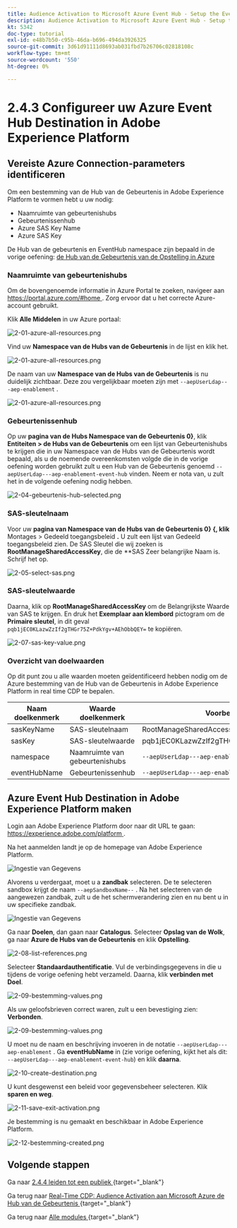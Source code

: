 ```yaml
---
title: Audience Activation to Microsoft Azure Event Hub - Setup the Event Hub RTCDP destination in Adobe Experience Platform
description: Audience Activation to Microsoft Azure Event Hub - Setup the Event Hub RTCDP destination in Adobe Experience Platform
kt: 5342
doc-type: tutorial
exl-id: e48b7b50-c95b-46da-b696-494da3926325
source-git-commit: 3d61d91111d8693ab031fbd7b26706c02818108c
workflow-type: tm+mt
source-wordcount: '550'
ht-degree: 0%

---
```


# 2.4.3 Configureer uw Azure Event Hub Destination in Adobe Experience Platform

## Vereiste Azure Connection-parameters identificeren

Om een bestemming van de Hub van de Gebeurtenis in Adobe Experience Platform te vormen hebt u uw nodig:

- Naamruimte van gebeurtenishubs
- Gebeurtenissenhub
- Azure SAS Key Name
- Azure SAS Key

De Hub van de gebeurtenis en EventHub namespace zijn bepaald in de vorige oefening: [ de Hub van de Gebeurtenis van de Opstelling in Azure ](./ex2.md)

### Naamruimte van gebeurtenishubs

Om de bovengenoemde informatie in Azure Portal te zoeken, navigeer aan [ https://portal.azure.com/#home ](https://portal.azure.com/#home). Zorg ervoor dat u het correcte Azure-account gebruikt.

Klik **Alle Middelen** in uw Azure portaal:

![ 2-01-azure-all-resources.png ](./images/201azureallresources.png)

Vind uw **Namespace van de Hubs van de Gebeurtenis** in de lijst en klik het.

![ 2-01-azure-all-resources.png ](./images/201azureallresources1.png)

De naam van uw **Namespace van de Hubs van de Gebeurtenis** is nu duidelijk zichtbaar. Deze zou vergelijkbaar moeten zijn met `--aepUserLdap---aep-enablement` .

![ 2-01-azure-all-resources.png ](./images/201azureallresources2.png)

### Gebeurtenissenhub

Op uw **pagina van de Hubs Namespace van de Gebeurtenis 0}**, klik **Entiteiten > de Hubs van de Gebeurtenis** om een lijst van Gebeurtenishubs te krijgen die in uw Namespace van de Hubs van de Gebeurtenis wordt bepaald, als u de noemende overeenkomsten volgde die in de vorige oefening worden gebruikt zult u een Hub van de Gebeurtenis genoemd `--aepUserLdap---aep-enablement-event-hub` vinden. Neem er nota van, u zult het in de volgende oefening nodig hebben.

![ 2-04-gebeurtenis-hub-selected.png ](./images/204eventhubselected.png)

### SAS-sleutelnaam

Voor uw **pagina van Namespace van de Hubs van de Gebeurtenis 0} {, klik** Montages > Gedeeld toegangsbeleid **.** U zult een lijst van Gedeeld toegangsbeleid zien. De SAS Sleutel die wij zoeken is **RootManageSharedAccessKey**, die de **SAS Zeer belangrijke Naam is. Schrijf het op.

![ 2-05-select-sas.png ](./images/205selectsas.png)

### SAS-sleutelwaarde

Daarna, klik op **RootManageSharedAccessKey** om de Belangrijkste Waarde van SAS te krijgen. En druk het **Exemplaar aan klembord** pictogram om de **Primaire sleutel**, in dit geval `pqb1jEC0KLazwZzIf2gTHGr75Z+PdkYgv+AEhObbQEY=` te kopiëren.

![ 2-07-sas-key-value.png ](./images/207saskeyvalue.png)

### Overzicht van doelwaarden

Op dit punt zou u alle waarden moeten geïdentificeerd hebben nodig om de Azure bestemming van de Hub van de Gebeurtenis in Adobe Experience Platform in real time CDP te bepalen.

| Naam doelkenmerk | Waarde doelkenmerk | Voorbeeldwaarde |
|---|---|---|
| sasKeyName | SAS-sleutelnaam | RootManageSharedAccessKey |
| sasKey | SAS-sleutelwaarde | pqb1jEC0KLazwZzIf2gTHGr75Z+PdkYgv+AEhObbQEY= |
| namespace | Naamruimte van gebeurtenishubs | `--aepUserLdap---aep-enablement` |
| eventHubName | Gebeurtenissenhub | `--aepUserLdap---aep-enablement-event-hub` |

## Azure Event Hub Destination in Adobe Experience Platform maken

Login aan Adobe Experience Platform door naar dit URL te gaan: [ https://experience.adobe.com/platform ](https://experience.adobe.com/platform).

Na het aanmelden landt je op de homepage van Adobe Experience Platform.

![ Ingestie van Gegevens ](./../../../../modules/delivery-activation/datacollection/dc1.2/images/home.png)

Alvorens u verdergaat, moet u a **zandbak** selecteren. De te selecteren sandbox krijgt de naam ``--aepSandboxName--`` . Na het selecteren van de aangewezen zandbak, zult u de het schermverandering zien en nu bent u in uw specifieke zandbak.

![ Ingestie van Gegevens ](./../../../../modules/delivery-activation/datacollection/dc1.2/images/sb1.png)

Ga naar **Doelen**, dan gaan naar **Catalogus**. Selecteer **Opslag van de Wolk**, ga naar **Azure de Hubs van de Gebeurtenis** en klik **Opstelling**.

![ 2-08-list-references.png ](./images/208listdestinations.png)

Selecteer **Standaardauthentificatie**. Vul de verbindingsgegevens in die u tijdens de vorige oefening hebt verzameld. Daarna, klik **verbinden met Doel**.

![ 2-09-bestemming-values.png ](./images/209destinationvalues.png)

Als uw geloofsbrieven correct waren, zult u een bevestiging zien: **Verbonden**.

![ 2-09-bestemming-values.png ](./images/209destinationvaluesa.png)

U moet nu de naam en beschrijving invoeren in de notatie `--aepUserLdap---aep-enablement` . Ga **eventHubName** in (zie vorige oefening, kijkt het als dit: `--aepUserLdap---aep-enablement-event-hub`) en klik **daarna**.

![ 2-10-create-destination.png ](./images/210createdestination.png)

U kunt desgewenst een beleid voor gegevensbeheer selecteren. Klik **sparen en weg**.

![ 2-11-save-exit-activation.png ](./images/211saveexitactivation.png)

Je bestemming is nu gemaakt en beschikbaar in Adobe Experience Platform.

![ 2-12-bestemming-created.png ](./images/212destinationcreated.png)

## Volgende stappen

Ga naar [ 2.4.4 leiden tot een publiek ](./ex4.md){target="_blank"}

Ga terug naar [ Real-Time CDP: Audience Activation aan Microsoft Azure de Hub van de Gebeurtenis ](./segment-activation-microsoft-azure-eventhub.md){target="_blank"}

Ga terug naar [ Alle modules ](./../../../../overview.md){target="_blank"}
